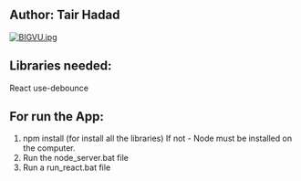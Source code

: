 ## Author: Tair Hadad



[![BIGVU.jpg](https://i.postimg.cc/bN80fdSm/BIGVU.jpg)](https://postimg.cc/qgb68JLK)




## Libraries needed:
React
use-debounce


## For run the App:
1. npm install (for install all the libraries)
If not - Node must be installed on the computer.
3. Run the node_server.bat file
4. Run a run_react.bat file